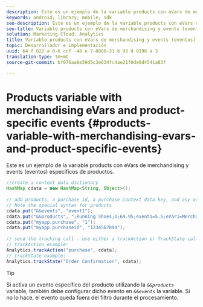 ```yaml
---
description: Este es un ejemplo de la variable products con eVars de merchandising y events (eventos) específicos de productos.
keywords: android; library; mobile; sdk
seo-description: Este es un ejemplo de la variable products con eVars de merchandising y events (eventos) específicos de productos.
seo-title: Variable products con eVars de merchandising y events (eventos) específicos de productos
solution: Marketing Cloud, Analytics
title: Variable products con eVars de merchandising y events (eventos) específicos de productos
topic: Desarrollador e implementación
uuid: 64 f 822 a 0-6 ccf -48 e 7-8886-31 b 93 d 8198 a 3
translation-type: tm+mt
source-git-commit: bf076aa8e59d5c3e634fc4ae21f0de0d4541a83f

---
```



# Products variable with merchandising eVars and product-specific events {#products-variable-with-merchandising-evars-and-product-specific-events}

Este es un ejemplo de la variable products con eVars de merchandising y events (eventos) específicos de productos.

```java
//create a context data dictionary 
HashMap cdata = new HashMap<String, Object>(); 
  
// add products, a purchase id, a purchase context data key, and any other data you want to collect. 
// Note the special syntax for products 
cdata.put("&&events", "event1"); 
cdata.put("&&products", ";Running Shoes;1;69.95;event1=5.5;eVar1=Merchandising,;Running Socks;10;29.99"); 
cdata.put("myapp.purchase", "1"); 
cdata.put("myapp.purchaseid", "1234567890"); 
  
// send the tracking call - use either a trackAction or TrackState call. 
// trackAction example: 
Analytics.trackAction("purchase", cdata); 
// trackState example: 
Analytics.trackState("Order Confirmation", cdata);
```

>[!TIP]
>
>Si activa un evento específico del producto utilizando la *`&&products`* variable, también debe configurar dicho evento en *`&&events`* la variable. Si no lo hace, el evento queda fuera del filtro durante el procesamiento.

